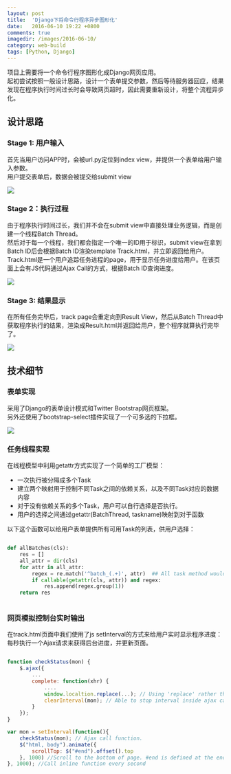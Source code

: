 ```yaml
---
layout: post
title:  'Django下将命令行程序异步图形化'
date:   2016-06-10 19:22 +0800
comments: true
imagedir: /images/2016-06-10/
category: web-build
tags: [Python, Django]
---
```


项目上需要将一个命令行程序图形化成Django网页应用。   
起初尝试按照一般设计思路，设计一个表单提交参数，然后等待服务器回应，结果发现在程序执行时间过长时会导致网页超时，因此需要重新设计，将整个流程异步化。   

## 设计思路

### Stage 1: 用户输入

首先当用户访问APP时，会被url.py定位到index view，并提供一个表单给用户输入参数。   
用户提交表单后，数据会被提交给submit view   

[![]({{site.baseurl}}{{page.imagedir}}stage_1.png)]({{site.baseurl}}{{page.imagedir}}stage_1.png)

### Stage 2：执行过程

由于程序执行时间过长，我们并不会在submit view中直接处理业务逻辑，而是创建一个线程Batch Thread。   
然后对于每一个线程，我们都会指定一个唯一的ID用于标识，submit view在拿到Batch ID后会根据Batch ID渲染template Track.html，并立即返回给用户。   
Track.html是一个用户追踪任务进程的page，用于显示任务进度给用户。在该页面上会有JS代码通过Ajax Call的方式，根据Batch ID查询进度。   

[![]({{site.baseurl}}{{page.imagedir}}stage_2.png)]({{site.baseurl}}{{page.imagedir}}stage_2.png)

### Stage 3: 结果显示

在所有任务完毕后，track page会重定向到Result View，然后从Batch Thread中获取程序执行的结果，渲染成Result.html并返回给用户，整个程序就算执行完毕了。   

[![]({{site.baseurl}}{{page.imagedir}}stage_3.png)]({{site.baseurl}}{{page.imagedir}}stage_3.png)

## 技术细节

### 表单实现

采用了Django的表单设计模式和Twitter Bootstrap网页框架。   
另外还使用了bootstrap-select插件实现了一个可多选的下拉框。

[![]({{site.baseurl}}{{page.imagedir}}form.png)]({{site.baseurl}}{{page.imagedir}}form.png)

### 任务线程实现

在线程模型中利用getattr方式实现了一个简单的工厂模型：   

- 一次执行被分隔成多个Task
- 建立两个映射用于控制不同Task之间的依赖关系，以及不同Task对应的数据内容
- 对于没有依赖关系的多个Task，用户可以自行选择是否执行。
- 用户的选择之间通过getattr(BatchThread, taskname)映射到对于函数

以下这个函数可以给用户表单提供所有可用Task的列表，供用户选择：   

```python

def allBatches(cls):
    res = []
    all_attr = dir(cls)
    for attr in all_attr:
        regex = re.match('^batch_(.+)', attr)  ## All task method would be named as batch_xxxx
        if callable(getattr(cls, attr)) and regex:
            res.append(regex.group(1))
    return res
    
```

### 网页模拟控制台实时输出

在track.html页面中我们使用了js setInterval的方式来给用户实时显示程序进度：每秒执行一个Ajax请求来获得后台进度，并更新页面。

```javascript

function checkStatus(mon) {
    $.ajax({
        ...
        complete: function(xhr) {
            ....
            window.localtion.replace(...); // Using 'replace' rather than 'href' to redirect page.
            clearInterval(mon); // Able to stop interval inside ajax call.
        }
    });
}

var mon = setInterval(function(){
    checkStatus(mon); // Ajax call function.
    $("html, body").animate({
        scrollTop: $("#end").offset().top
    }, 1000) //Scroll to the bottom of page. #end is defined at the end.
}, 1000); //Call inline function every second

```